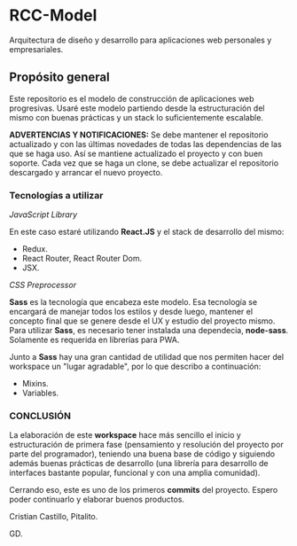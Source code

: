 # RCC-Model
Arquitectura de diseño y desarrollo para aplicaciones web personales y empresariales.

## Propósito general
Este repositorio es el modelo de construcción de aplicaciones web progresivas. Usaré este modelo partiendo desde la estructuración del mismo con buenas prácticas y un stack lo suficientemente escalable.

**ADVERTENCIAS Y NOTIFICACIONES:**
Se debe mantener el repositorio actualizado y con las últimas novedades de todas las dependencias de las que se haga uso. Así se mantiene actualizado el proyecto y con buen soporte. Cada vez que se haga un clone, se debe actualizar el repositorio descargado y arrancar el nuevo proyecto.

### Tecnologías a utilizar

*JavaScript Library*

En este caso estaré utilizando **React.JS** y el stack de desarrollo del mismo:
- Redux.
- React Router, React Router Dom.
- JSX.

*CSS Preprocessor*

**Sass** es la tecnología que encabeza este modelo. Esa tecnología se encargará de manejar todos los estilos y desde luego, mantener el concepto final que se genere desde el UX y estudio del proyecto mismo. Para utilizar **Sass**, es necesario tener instalada una dependecia, **node-sass**. Solamente es requerida en librerías para PWA.

Junto a **Sass** hay una gran cantidad de utilidad que nos permiten hacer del workspace un "lugar agradable", por lo que describo a continuación:
- Mixins.
- Variables.

### CONCLUSIÓN
La elaboración de este **workspace** hace más sencillo el inicio y estructuración de primera fase (pensamiento y resolución del proyecto por parte del programador), teniendo una buena base de código y siguiendo además buenas prácticas de desarrollo (una librería para desarrollo de interfaces bastante popular, funcional y con una amplia comunidad).

Cerrando eso, este es uno de los primeros **commits** del proyecto. Espero poder continuarlo y elaborar buenos productos.

Cristian Castillo, Pitalito.

GD.
